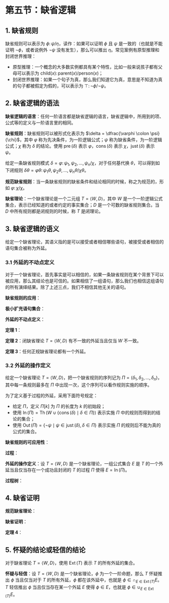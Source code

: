# 第五节：缺省逻辑

## 1. 缺省规则

缺省规则可以表示为 $\phi \colon \psi / \eta$，读作：如果可以证明 $\phi$ 且 $\psi$ 是一致的（也就是不能证明 $\neg \phi$，或者说例外 $\neg \psi$ 没有发生），那么可以推出 $\eta$。常见案例有原型推理和封闭世界推理：

- 原型推理：一个概念的大多数实例都具有某个特性，比如一般来说孩子都有父母可以表示为 $\text{child}(x) \colon \text{parent}(x) / \text{person}(x)$；
- 封闭世界推理：如果一个句子为真，那么我们知道它为真，意思是不知道为真的句子都被假定为假的，可以表示为 $\top \colon \neg \phi / \neg \psi$。

## 2. 缺省逻辑的语法

**缺省逻辑的语言**：任何一阶语言都是缺省逻辑的语言，缺省逻辑中，所用到的项、公式等的定义与一阶语言里的相同。

**缺省规则**：缺省规则可以被形式化表示为 $\delta = \dfrac{\varphi \colon \psi}{\chi}$，其中 $\varphi$ 称为先决条件，为一阶逻辑公式；$\psi$ 称为缺省条件，为一阶逻辑公式；$\chi$ 称为 $\delta$ 的结论。使用 $\operatorname*{pre}(\delta)$ 表示 $\varphi$，$\operatorname*{cons}(\delta)$ 表示 $\chi$，$\operatorname*{just}(\delta)$ 表示 $\psi$。

给定一条缺省规则模式 $\delta = \varphi \colon \psi_1, \psi_2, \dots, \psi_n / \chi$，对于任何基代换 $\theta$，可以得到如下闭规则 $\delta \theta = \varphi \theta \colon \psi_1 \theta, \psi_2 \theta, \dots, \psi_n \theta / \chi \theta$。

**规范缺省规则**：当一条缺省规则的缺省条件和结论相同的时候，称之为规范的，形如 $\varphi \colon \chi / \chi$。

**缺省理论**：一个缺省理论是一个二元组 $T = \langle W, D \rangle$，其中 $W$ 是一个一阶逻辑公式集合，表示已经知道的或者约定的事实集合；$D$ 是一个可数的缺省规则集合。当 $D$ 中所有规则都是闭规则的时候，称 $T$ 是闭理论。

## 3. 缺省逻辑的语义

给定一个缺省理论，其语义指的是可以接受或者相信哪些语句，被接受或者相信的语句集合被称为外延。

### 3.1 外延的不动点定义

对于一个缺省理论，首先事实是可以相信的，如果一条缺省规则在某个背景下可以被应用，那么其结论也是可信的。如果相信了一组语句，那么我们也相信这组语句的所有演绎结果。除了上述三点，我们不相信其他无关的语句。

**缺省规则的应用**：

**极小扩充语句集合**：

**外延的不动点定义**：

**定理 1**：

**定理 2**：闭缺省理论 $T = \langle W, D \rangle$ 有不一致的外延当且仅当 $W$ 不一致。

**定理 3**：任何正规缺省理论都有一个外延。



### 3.2 外延的操作定义

给定一个缺省理论 $T = \langle W, D \rangle$，把一个缺省规则的序列记为 $\Pi = \left(\delta_1, \delta_2, \dots, \delta_n\right)$，其中每一条规则最多在 $\Pi$ 中出现一次，这个序列可以看作规则实施的顺序。

为了定义基于过程的外延，采用下面符号规定：

- 给定 $\Pi$，定义 $\Pi[k]$ 为 $\Pi$ 的长度为 $k$ 的初始段；
- 使用 $\operatorname*{In}(\Pi) = \operatorname*{Th}\left(W \cup \{ \operatorname*{cons}(\delta) \mid \delta \in \Pi \} \right)$ 表示实施 $\Pi$ 中的规则而得到的结论的集合；
- 使用 $\operatorname*{Out}(\Pi) = \left\{\neg \psi \mid \psi \in \operatorname*{just}(\delta), \delta \in \Pi \right\}$ 表示实施 $\Pi$ 的规则后不能为真的公式的集合。

**缺省规则的可应用性**：

**过程**：

**外延的操作定义**：设 $T = \langle W, D \rangle$ 是一个缺省理论，一组公式集合 $E$ 是 $T$ 的一个外延当且仅当存在一个成功且封闭的 $T$ 的过程 $\Pi$ 使得 $E = \operatorname*{In}(\Pi)$。

**过程树**：


## 4. 缺省证明

**规范缺省理论**：

**缺省证明**：

**定理 4**：




## 5. 怀疑的结论或轻信的结论

对于缺省理论 $T = \langle W, D \rangle$，使用 $\operatorname*{Ext}(T)$ 表示 $T$ 的所有外延的集合。

**怀疑与轻信**：设 $T = \langle W, D \rangle$ 是一个缺省理论，$\phi$ 为一个一阶命题，那么 $T$ 怀疑推出 $\phi$ 当且仅当对于 $T$ 的所有外延，$\phi$ 都在该外延中，也就是 $\phi \in \cap_{E\in \operatorname*{Ext}(T)} E$。$T$ 轻信推出 $\phi$ 当且仅当存在某一个外延 $E$ 使得 $\phi \in E$，也就是 $\phi \in \cup_{E\in \operatorname*{Ext}(T)} E$。
